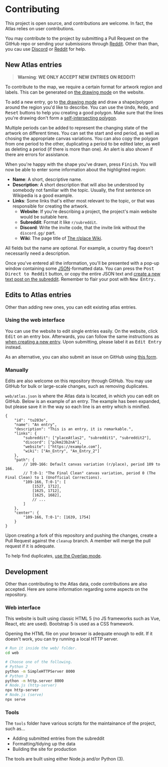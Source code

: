 # Contributing

This project is open source, and contributions are welcome. In fact, the Atlas relies on user contributions.

You may contribute to the project by submitting a Pull Request on the GitHub repo or sending your submissions through [Reddit](https://www.reddit.com/r/placeAtlas). Other than than, you cau use [Discord](https://discord.gg/pJkm23b2nA) or [Reddit](https://www.reddit.com/r/placeAtlas) for help.

## New Atlas entries

> **Warning**: **WE ONLY ACCEPT NEW ENTRIES ON REDDIT!**

To contribute to the map, we require a certain format for artwork region and labels. This can be generated on [the drawing mode](https://2017.place-atlas.stefanocoding.me?mode=draw) on the website. 

To add a new entry, go to [the drawing mode](https://2017.place-atlas.stefanocoding.me?mode=draw) and draw a shape/polygon around the region you'd like to describe. You can use the <kbd>Undo</kbd>, <kbd>Redo</kbd>, and <kbd>Reset</kbd> buttons to help you creating a good polygon. Make sure that the lines you're drawing don't form a [self-intersecting polygon](https://upload.wikimedia.org/wikipedia/commons/thumb/0/0f/Complex_polygon.svg/288px-Complex_polygon.svg.png). 

Multiple periods can be added to represent the changing state of the artwork on different times. You can set the start and end period, as well as chosing the appropriate canvas variations. You can also copy the polygon from one period to the other, duplicating a period to be edited later, as well as deleting a period (if there is more than one). An alert is also shown if there are errors for assistance.

When you're happy with the shape you've drawn, press <kbd>Finish</kbd>. You will now be able to enter some information about the highlighted region:

- **Name**: A short, descriptive name.
- **Description**: A short description that will also be understood by somebody not familiar with the topic. Usually, the first sentence on Wikipedia is a good example.
- **Links**: Some links that's either most relevant to the topic, or that was responsible for creating the artwork.
	- **Website**: If you're describing a project, the project's main website would be suitable here.
	- **Subreddit**: Format it like `r/subreddit`.
	- **Discord**: Write the invite code, that the invite link without the `discord.gg/` part.
	- **Wiki**: The page title of [The r/place Wiki](https://place-wiki.stefanocoding.me/).

All fields but the name are optional. For example, a country flag doesn't necessarily need a description.

Once you've entered all the information, you'll be presented with a pop-up window containing some [JSON](https://en.wikipedia.org/wiki/JSON)-formatted data. You can press the <kbd>Post Direct to Reddit</kbd> button, or copy the entire JSON text and [create a new text post on the subreddit](https://www.reddit.com/r/placeAtlas/submit). Remember to flair your post with <kbd>New Entry</kvd>.

## Edits to Atlas entries

Other than adding new ones, you can edit existing atlas entries.

### Using the web interface

You can use the website to edit single entries easily. On the website, click <kbd>Edit</kbd> on an entry box. Afterwards, you can follow the same instructions as [when creating a new entry](#new-atlas-entries). Upon submitting, please label it as <kbd>Edit Entry</kbd> instead.

As an alternative, you can also submit an issue on GitHub using [this form](https://github.com/placeAtlas/atlas-2017/issues/new?assignees=&labels=entry+update&template=edit-entry.yml).

### Manually

Edits are also welcome on this repository through GitHub. You may use GitHub for bulk or large-scale changes, such as removing duplicates.

`web/atlas.json` is where the Atlas data is located, in which you can edit on GitHub. Below is an example of an entry. The example has been expanded, but please save it in the way so each line is an entry which is minified.

```json5
{
	"id": "tu203o",
	"name": "An entry",
	"description": "This is an entry, it is remarkable.",
	"links": {
		"subreddit": ["placeAtlas2", "subreddit1", "subreddit2"],
		"discord": ["pJkm23b2nA"],
		"website": ["https://example.com"],
		"wiki": ["An_Entry", "An_Entry_2"]
	},
	"path": {
		// 109-166: Default canvas variation (r/place), period 109 to 166.
		// T:0-1: "The Final Clean" canvas variation, period 0 (The Final Clean) to 1 (Unofficial Corrections).
		"109-166, T:0-1": [
			[1527, 1712],
			[1625, 1712],
			[1625, 1682],
			// ...
		]
	},
	"center": {
		"109-166, T:0-1": [1639, 1754]
	}
}
```

Upon creating a fork of this repository and pushing the changes, create a Pull Request against the `cleanup` branch. A member will merge the pull request if it is adequate.

To help find duplicates, [use the Overlap mode](https://2017.place-atlas.stefanocoding.me?mode=overlap).

## Development

Other than contributing to the Atlas data, code contributions are also accepted. Here are some information regarding some aspects on the repository.

### Web interface

This website is built using classic HTML 5 (no JS frameworks such as Vue, React, etc are used). Bootstrap 5 is used as a CSS framework.

Opening the HTML file on your browser is adequate enough to edit. If it doesn't work, you can try running a local HTTP server.

```sh
# Run it inside the web/ folder.
cd web 

# Choose one of the following.
# Python 2
python -m SimpleHTTPServer 8000
# Python 3
python -m http.server 8000
# Node.js (http-server)
npx http-server
# Node.js (serve)
npx serve
```

### Tools

The `tools` folder have various scripts for the maintainance of the project, such as...

- Adding submitted entries from the subreddit
- Formatting/tidying up the data 
- Building the site for production

The tools are built using either Node.js and/or Python (3).